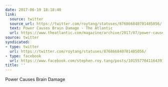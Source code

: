 ```yaml
---
date: 2017-06-19 18:18:40
link:
  source: twitter
  source_url: https://twitter.com/roytang/statuses/876866840701485056/
  text: Power Causes Brain Damage - The Atlantic
  url: https://www.theatlantic.com/magazine/archive/2017/07/power-causes-brain-damage/528711/
source: twitter
syndicated:
- type: twitter
  url: https://twitter.com/roytang/statuses/876866840701485056/
- type: facebook
  url: https://www.facebook.com/stephen.roy.tang/posts/10155770411643912
title: ''
---
```


Power Causes Brain Damage